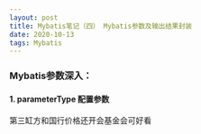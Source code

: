 ```yaml
---
layout: post
title: Mybatis笔记（四） Mybatis参数及输出结果封装
date: 2020-10-13
tags: Mybatis
---
```


### Mybatis参数深入：

#### 1. parameterType 配置参数 

第三缸方和国行价格还开会基金会可好看
